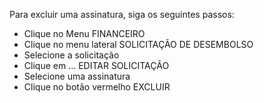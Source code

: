 Para excluir uma assinatura, siga os seguintes passos:

* Clique no Menu FINANCEIRO
* Clique no menu lateral SOLICITAÇÃO DE DESEMBOLSO
* Selecione a solicitação
* Clique em ... EDITAR SOLICITAÇÃO
* Selecione uma assinatura
* Clique no botão vermelho EXCLUIR
